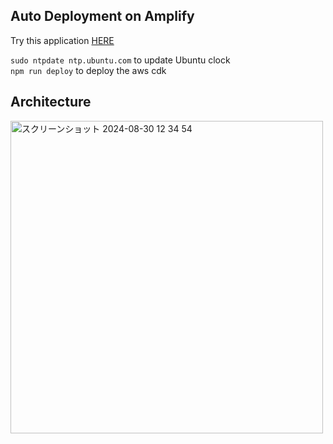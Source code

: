 ## Auto Deployment on Amplify
Try this application [HERE](https://www.filelink.cloud/)

```sudo ntpdate ntp.ubuntu.com``` to update Ubuntu clock <br>
```npm run deploy``` to deploy the aws cdk

## Architecture
<img width="500" alt="スクリーンショット 2024-08-30 12 34 54" src="https://github.com/user-attachments/assets/99d44e34-00f4-47bc-b147-d056a2828895">
